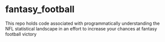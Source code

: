 # fantasy_football
This repo holds code associated with programmatically understanding the NFL statistical landscape in an effort to increase your chances at fantasy football victory
